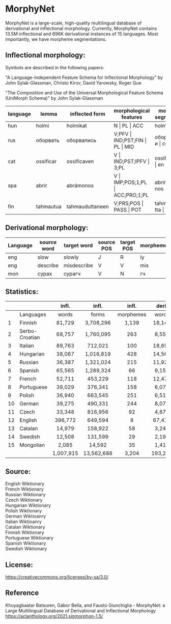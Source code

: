# MorphyNet

MorphyNet is a large-scale, high-quality multilingual database of derivational and inflectional morphology. Currently, MorphyNet contains 13.5M inflectional and 696K derivational instances of 15 languages. Most importantly, we have morpheme segmentations.   

## Inflectional morphology:
Symbols are described in the following papers:

"A Language-Independent Feature Schema for Inflectional Morphology" by
John Sylak-Glassman, Christo Kirov, David Yarowsky, Roger Que

"The Composition and Use of the Universal Morphological Feature
Schema (UniMorph Schema)" by  John Sylak-Glassman

|language| lemma |	inflected form |  morphological features | morpheme segmentation|
| --- | --- |	--- | --- | --- |
|hun|holmi| holmikat| N \| PL \| ACC	| holmi \| k \| at |
|rus|оборвать| оборвались | V;PFV \| IND;PST;FIN \| PL \| MID | оборвать \| л \| и \| сь |
|cat|ossificar|ossificaven| V \| IND;PST;IPFV \| 3;PL | ossificar \| ava \| en|
|spa|abrir|abrámonos| V \| IMP;POS;1;PL \| ACC;PRO;1;PL	| abrir \| amos \| nos|
|fin|tahmautua|tahmauduttaneen| V;PRS;POS \| PASS \| POT | tahmaudu \| tta \| neen |

## Derivational morphology:

| Language | source word | target word | source POS | target POS | morpheme | type   |
|----------|-------------|-------------|------------|------------|-------|--------|
| eng      | slow        | slowly      | J          | R          | ly    | suffix |
| eng      | describe    | misdescribe | V          | V          | mis   | prefix |
| mon      | сурах       | сурагч      | V          | N          | гч    | suffix |


## Statistics:

|    |                |  infl.  |    infl.   |   infl.   |  deri.  |   deri. |   deri.   |            |
|----|----------------|:-------:|:----------:|:---------:|:-------:|--------:|:---------:|-----------:|
|    | Languages      |  words  |    forms   | morphemes |  words  |  forms  | morphemes |    total   |
| 1  | Finnish        |    81,729 |  3,708,296 |     1,139 |  18,142 |  36,843 |       446 |  3,745,139 |
| 2  | Serbo-Croatian |    68,757 |  1,760,095 |       263 |   8,553 |   4,916 |       429 |  1,765,011 |
| 3  | Italian        |    89,763 |    712,021 |       100 |  18,650 |  58,848 |       749 |    770,869 |
| 4  | Hungarian      |    38,067 |  1,016,819 |       428 |  14,566 |  28,177 |       832 |  1,044,996 |
| 5  | Russian        |    36,387 |  1,321,024 |       215 |  11,922 |  93,039 |       575 |  1,414,063 |
| 6  | Spanish        |    65,565 |  1,289,324 |        66 |   9,159 |  25,080 |       490 |  1,314,404 |
| 7  | French         |    52,711 |    453,229 |       118 |  12,473 |  72,952 |       636 |    526,181 |
| 8  | Portuguese     |    39,029 |    376,341 |       158 |   6,076 |  11,774 |       387 |    388,115 |
| 9  | Polish         |    36,940 |    663,545 |       251 |   6,518 |  58,711 |       405 |    722,256 |
| 10 | German         |    39,275 |    490,331 |       244 |   8,070 |  29,381 |       465 |    519,712 |
| 11 | Czech          |    33,348 |    816,956 |        92 |   4,875 |  32,336 |       318 |    849,292 |
| 12 | English        |   396,772 |    649,594 |         8 |  67,412 | 225,131 |     2,445 |    874,725 |
| 13 | Catalan        |    14,979 |    158,922 |        58 |   3,244 |   8,018 |       220 |    166,940 |
| 14 | Swedish        |    12,508 |    131,599 |        29 |   2,190 |   9,244 |       217 |    140,843 |
| 15 | Mongolian      |     2,085 |     14,592 |        35 |   1,410 |   1,629 |       229 |     16,221 |
|    |                | 1,007,915 | 13,562,688 |     3,204 | 193,260 | 696,079 |     8,843 | 14,258,767 |
## Source:
English Wiktionary <br />
French Wiktionary <br />
Russian Wiktionary <br />
Czech Wiktionary <br />
Hungarian Wiktionary <br />
Polish Wiktionary <br />
German Wiktioanry <br />
Italian Wiktioanry <br />
Catalan Wiktionary <br />
Finnish Wiktionary <br />
Portuguese Wiktionary <br />
Spanish Wiktionary <br />
Swedish Wiktionary <br />


## License: 
https://creativecommons.org/licenses/by-sa/3.0/



## Reference
Khuyagbaatar Batsuren, Gábor Bella, and Fausto Giunchiglia - MorphyNet: a Large Multilingual Database of Derivational and Inflectional Morphology
https://aclanthology.org/2021.sigmorphon-1.5/
